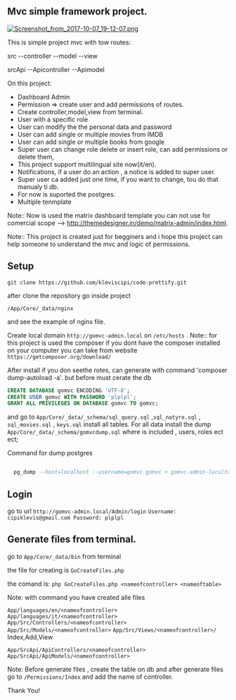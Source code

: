 ## Mvc simple framework project.


[![Screenshot_from_2017-10-07_19-12-07.png](https://s20.postimg.org/o45ch16wt/Screenshot_from_2017-10-07_19-12-07.png)](https://postimg.org/image/6qv226bll/)



This is simple project mvc with tow routes:

src
	--controller
	--model
	--view

srcApi
	--Apicontroller
	--Apimodel

On this project:

* Dashboard Admin
* Permission => create user and add permissions of routes.
* Create controller,model,view from terminal.
* User with a specific role
* User can modify the the personal data and password
* User can add single or multiple movies from IMDB
* User can add single or multiple books from google
* Super user can change role delete or insert role, can add permissions or delete them,
* This project support multilingual site now(it/en).
* Notifications, if a user do an action , a notice is added to super user.
* Super user ca added just one time, if you want to change, tou do that manualy ti db.
* For now is suported the postgres.
* Multiple tenmplate

Note:: Now is used the matrix dashboard template you can not use for comercial scope  --> http://themedesigner.in/demo/matrix-admin/index.html.


Note:: This project is created just for begginers and i hope this project can help someone to understand the mvc and logic of permissions.

## Setup

`git clone https://github.com/kleviscipi/code-prettify.git`

after clone the repository go inside project

`/App/Core/_data/nginx`

and see the example of nginx file.

Create  local domain `http://gomvc-admin.local` on `/etc/hosts` .
Note:: for this project is used the composer if you dont have the composer installed on your computer you can take from website `https://getcomposer.org/download/`

After install if you don seethe rotes, can generate with command 'composer dump-autoload -a'. but before must cerate the db
```SQL
CREATE DATABASE gomvc ENCODING 'UTF-8';
CREATE USER gomvc WITH PASSWORD 'plplpl';
GRANT ALL PRIVILEGES ON DATABASE gomvc TO gomvc;
```

and go to  `App/Core/_data/_schema/sql_query.sql` ,`sql_natyre.sql` , `sql_movies.sql` , `keys.sql` install all tables.
For all data install the dump   `App/Core/_data/_schema/gomvcdump.sql` where is included , users, roles ect ect;

Command for dump postgres

```SQL

  pg_dump --host=localhost --username=gomvc gomvc > gomvc-admin-lucultura/App/Core/_data/_schema/gomvcdump.sql

```

## Login
go to url `http://gomvc-admin.local/Admin/login`
``
Username: cipiklevis@gmail.com
Password: plplpl
``

## Generate files from terminal.

go to `App/Core/_data/bin` from terminal

the file for creating is `GoCreateFiles.php`

the comand is:  `php GoCreateFiles.php <nameofcontroller> <nameoftable>`

Note: with command you have created alle files

`App/languages/en/<nameofcontroller>`
`App/languages/it/<nameofcontroller>`
`App/Src/Controllers/<nameofcontroller>`
`App/Src/Models/<nameofcontroller>`
`App/Src/Views/<nameofcontroller>/` Index,Add,View

`App/SrcApi/ApiControllers/<nameofcontroller>`
`App/SrcApi/ApiModels/<nameofcontroller>`

Note: Before generate files  , create the table on db and after generate files go to `/Permissions/Index` and add the name of controller.

Thank You!
